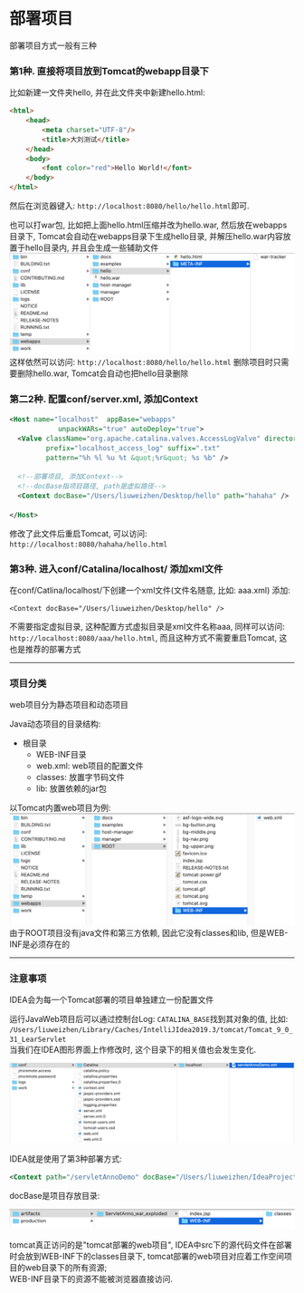 # 部署项目

部署项目方式一般有三种

### 第1种. 直接将项目放到Tomcat的webapp目录下  
比如新建一文件夹hello, 并在此文件夹中新建hello.html: 

```html
<html>
    <head>
        <meta charset="UTF-8"/>
        <title>大刘测试</title>
    </head>
    <body>
    	<font color="red">Hello World!</font>
    </body>
</html>
```

然后在浏览器键入: `http://localhost:8080/hello/hello.html`即可.  

也可以打war包, 比如把上面hello.html压缩并改为hello.war, 然后放在webapps目录下, Tomcat会自动在webapps目录下生成hello目录, 并解压hello.war内容放置于hello目录内, 并且会生成一些辅助文件  
![](images/2.png) 
这样依然可以访问: `http://localhost:8080/hello/hello.html`
删除项目时只需要删除hello.war, Tomcat会自动也把hello目录删除  

### 第二2种. 配置conf/server.xml, 添加Context

```xml
<Host name="localhost"  appBase="webapps"
            unpackWARs="true" autoDeploy="true">
  <Valve className="org.apache.catalina.valves.AccessLogValve" directory="logs"
         prefix="localhost_access_log" suffix=".txt"
         pattern="%h %l %u %t &quot;%r&quot; %s %b" />

  <!--部署项目, 添加Context-->
  <!--docBase指项目路径, path是虚拟路径-->
  <Context docBase="/Users/liuweizhen/Desktop/hello" path="hahaha" />

</Host>
```
修改了此文件后重启Tomcat,  可以访问: `http://localhost:8080/hahaha/hello.html`  

### 第3种. 进入conf/Catalina/localhost/ 添加xml文件  

在conf/Catlina/localhost/下创建一个xml文件(文件名随意, 比如: aaa.xml) 
添加:  

```
<Context docBase="/Users/liuweizhen/Desktop/hello" />
```
不需要指定虚拟目录, 这种配置方式虚拟目录是xml文件名称aaa, 同样可以访问: `http://localhost:8080/aaa/hello.html`, 而且这种方式不需要重启Tomcat, 这也是推荐的部署方式  

---------------------------------------------------------

### 项目分类 

web项目分为静态项目和动态项目  

Java动态项目的目录结构:  
- 根目录
  - WEB-INF目录
  - web.xml: web项目的配置文件
  - classes: 放置字节码文件
  - lib: 放置依赖的jar包  

以Tomcat内置web项目为例: 
![](images/6.png)  
由于ROOT项目没有java文件和第三方依赖, 因此它没有classes和lib, 但是WEB-INF是必须存在的  

---------------------------------------------------------

### 注意事项  
IDEA会为每一个Tomcat部署的项目单独建立一份配置文件

运行JavaWeb项目后可以通过控制台Log:  `CATALINA_BASE`找到其对象的值, 比如: 
`/Users/liuweizhen/Library/Caches/IntelliJIdea2019.3/tomcat/Tomcat_9_0_31_LearServlet`  
当我们在IDEA图形界面上作修改时, 这个目录下的相关值也会发生变化.    

![](images/7.png)  

IDEA就是使用了第3种部署方式:  

```xml
<Context path="/servletAnnoDemo" docBase="/Users/liuweizhen/IdeaProjects/LearServlet/out/artifacts/ServletAnno_war_exploded" />
```

docBase是项目存放目录:  

![](images/8.png)

tomcat真正访问的是"tomcat部署的web项目", IDEA中src下的源代码文件在部署时会放到WEB-INF下的classes目录下, tomcat部署的web项目对应着工作空间项目的web目录下的所有资源;   
WEB-INF目录下的资源不能被浏览器直接访问.  